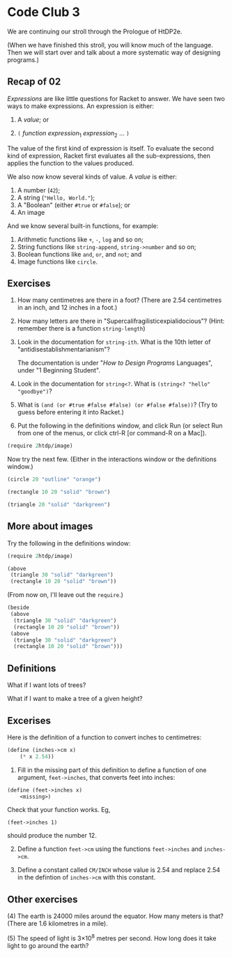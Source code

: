 # Code Club 3

We are continuing our stroll through the Prologue of HtDP2e. 

(When we have finished this stroll, you will know much of the language. Then we
will start over and talk about a more systematic way of designing programs.)


## Recap of 02

_Expressions_ are like little questions for Racket to answer. We have seen two
ways to make expressions. An expression is either:

  1. A _value_; or
  
  2. `(` _function_ _expression_<sub>1</sub> _expression_<sub>2</sub>  ... `)`

The value of the first kind of expression is itself. To evaluate the second kind
of expression, Racket first evaluates all the sub-expressions, then applies the
function to the values produced.

We also now know several kinds of value. A _value_ is either: 

  1. A number (`42`);
  2. A string (`"Hello, World."`);
  3. A "Boolean" (either `#true` or `#false`); or
  4. An image
  
And we know several built-in functions, for example:

  1. Arithmetic functions like `+`, `-`, `log` and so on;
  2. String functions like `string-append`, `string->number` and so on;
  3. Boolean functions like `and`, `or`, and `not`; and
  4. Image functions like `circle`.


## Exercises

1. How many centimetres are there in a foot? (There are 2.54 centimetres in an
   inch, and 12 inches in a foot.) 

2. How many letters are there in "Supercalifragilisticexpialidocious"? (Hint:
   remember there is a function `string-length`)
    
3. Look in the documentation for `string-ith`. What is the 10th letter of
   "antidisestablishmentarianism"?
    
   The documentation is under "*How to Design Programs* Languages", under "1
   Beginning Student".

4. Look in the documentation for `string<?`. What is `(string<? "hello" "goodbye")`?

5. What is `(and (or #true #false #false) (or #false #false))`? (Try to guess
   before entering it into Racket.) 

6. Put the following in the definitions window, and click Run (or select Run
   from one of the menus, or click ctrl-R [or command-R on a Mac]).

```scheme
(require 2htdp/image)
```

   Now try the next few. (Either in the interactions window or the definitions window.)

```scheme
(circle 20 "outline" "orange")
```

```scheme
(rectangle 10 20 "solid" "brown")
```

```scheme
(triangle 20 "solid" "darkgreen")
```

    
    
## More about images

Try the following in the definitions window:

```scheme
(require 2htdp/image)

(above
 (triangle 30 "solid" "darkgreen")
 (rectangle 10 20 "solid" "brown"))
```

(From now on, I'll leave out the `require`.)

```scheme
(beside
 (above
  (triangle 30 "solid" "darkgreen")
  (rectangle 10 20 "solid" "brown"))
 (above
  (triangle 30 "solid" "darkgreen")
  (rectangle 10 20 "solid" "brown")))
```

## Definitions

What if I want lots of trees?

What if I want to make a tree of a given height?

    
## Excerises

Here is the definition of a function to convert inches to centimetres:
```scheme
(define (inches->cm x)
    (* x 2.54))
```


1. Fill in the missing part of this definition to define a function of one
   argument, `feet->inches`, that converts feet into inches:

```scheme
(define (feet->inches x) 
    <missing>)
```

Check that your function works. Eg, 
```
(feet->inches 1)
```
should produce the number 12.

2. Define a function `feet->cm` using the functions `feet->inches` and `inches->cm`. 

3. Define a constant called `CM/INCH` whose value is 2.54 and replace 2.54 in
   the defintion of `inches->cm` with this constant.



    
## Other exercises 

(4) The earth is 24000 miles around the equator. How many meters is that? (There
    are 1.6 kilometres in a mile).

(5) The speed of light is 3&times;10<sup>8</sup> metres per second. How long
    does it take light to go around the earth?






